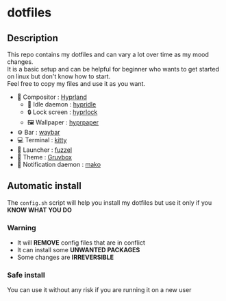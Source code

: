 # dotfiles
## Description
This repo contains my dotfiles and can vary a lot over time as my mood changes.   
It is a basic setup and can be helpful for beginner who wants to get started on linux but don't know how to start.   
Feel free to copy my files and use it as you want.

 - 🎨 Compositor : [Hyprland](https://hyprland.org)
    -  🧍 Idle daemon : [hypridle](https://github.com/hyprwm/hypridle)
    - 🔒 Lock screen : [hyprlock](https://github.com/hyprwm/hyprlock/)
    - 🖼️ Wallpaper : [hyprpaper](https://github.com/hyprwm/hyprpaper)
 - ⚙️ Bar : [waybar](https://github.com/Alexays/Waybar)
 - 💻 Terminal : [kitty](https://sw.kovidgoyal.net/kitty)
 - 🚀 Launcher : [fuzzel](https://codeberg.org/dnkl/fuzzel)
 - 🌈 Theme : [Gruvbox](https://github.com/morhetz/gruvbox)
 - 🔔 Notification daemon : [mako](https://github.com/emersion/mako)
## Automatic install
The ```config.sh``` script will help you install my dotfiles but use it only if you **KNOW WHAT YOU DO**     
### Warning
 - It will **REMOVE** config files that are in conflict
 - It can install some **UNWANTED PACKAGES**
 - Some changes are **IRREVERSIBLE**

### Safe install
You can use it without any risk if you are running it on a new user
